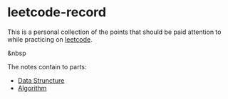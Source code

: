 # leetcode-record

This is a personal collection of the points that should be paid attention to while practicing on [leetcode](https://leetcode.com/problemset/all/).  

&nbsp

The notes contain to parts:

- [Data Struncture]()
- [Algorithm](algorithm.md)
